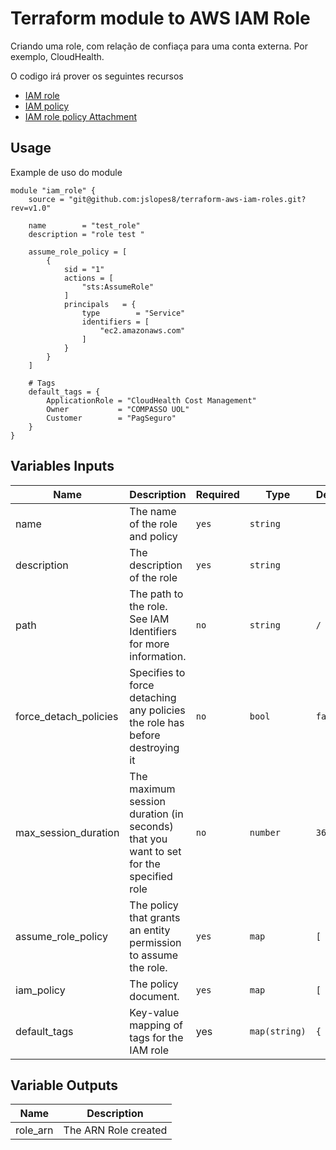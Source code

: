 # Terraform module to AWS IAM Role
Criando uma role, com relação de confiaça para uma conta externa. Por exemplo, CloudHealth.

O codigo irá prover os seguintes recursos
* [IAM role](https://www.terraform.io/docs/providers/aws/r/iam_role.html)
* [IAM policy](https://www.terraform.io/docs/providers/aws/r/iam_policy.html)
* [IAM role policy Attachment](https://www.terraform.io/docs/providers/aws/r/iam_role_policy_attachment.html)

## Usage
Example de uso do module

```hcl
module "iam_role" {
    source = "git@github.com:jslopes8/terraform-aws-iam-roles.git?rev=v1.0"

    name        = "test_role"
    description = "role test "

    assume_role_policy = [
        {
            sid = "1"
            actions = [
                "sts:AssumeRole"
            ]
            principals   = {
                type        = "Service"
                identifiers = [ 
                    "ec2.amazonaws.com"
                ]
            }
        } 
    ]

    # Tags
    default_tags = {
        ApplicationRole = "CloudHealth Cost Management"
        Owner           = "COMPASSO UOL"
        Customer        = "PagSeguro"
    }
}

```

<!-- BEGINNING OF PRE-COMMIT-TERRAFORM DOCS HOOK -->
## Variables Inputs
| Name | Description | Required | Type | Default |
| ---- | ----------- | -------- | ---- | ------- |
| name | The name of the role and policy | `yes` | `string` | ` ` |
| description | The description of the role | `yes` | `string` | ` ` |
| path | The path to the role. See IAM Identifiers for more information.  | `no` | `string` | `/` |
| force_detach_policies | Specifies to force detaching any policies the role has before destroying it | `no` | `bool` | `false` |
| max_session_duration | The maximum session duration (in seconds) that you want to set for the specified role | `no` | `number` | `3600` |
| assume_role_policy | The policy that grants an entity permission to assume the role. | `yes` | `map` | `[ ]` |
| iam_policy | The policy document. | `yes` | `map` | `[ ]` |
| default_tags | Key-value mapping of tags for the IAM role | yes | `map(string)` | `{ }` |

## Variable Outputs
<!-- END OF PRE-COMMIT-TERRAFORM DOCS HOOK -->
| Name | Description |
| ---- | ----------- |
| role_arn | The ARN Role created |